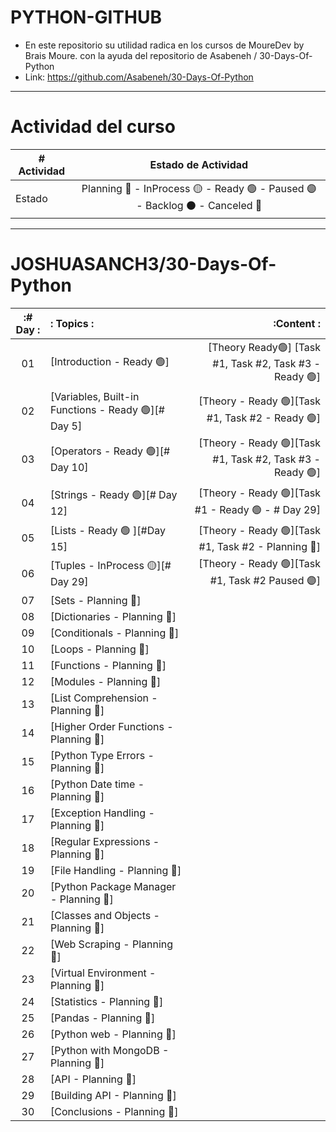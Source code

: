 # PYTHON-GITHUB

- En este repositorio su utilidad radica en los cursos de MoureDev by Brais Moure. con la ayuda del repositorio de Asabeneh / 30-Days-Of-Python
- Link: https://github.com/Asabeneh/30-Days-Of-Python

---

# Actividad del curso

|# Actividad | Estado de Actividad                                                           |
|------------|:-----------------------------------------------------------------------------:|
| Estado     |Planning 🔵 - InProcess 🟡 - Ready 🟢 - Paused 🟣 - Backlog ⚫ - Canceled 🔴|

---

# JOSHUASANCH3/30-Days-Of-Python

|:# Day :|: Topics                                                 :| :Content                                                :|
|:------:|:---------------------------------------------------------|---------------------------------------------------------:|
|   01   |  [Introduction - Ready 🟢]|[Theory Ready🟢] [Task #1, Task #2, Task #3 - Ready 🟢]|
|   02   |  [Variables, Built-in Functions - Ready 🟢][# Day 5]|[Theory - Ready 🟢][Task #1, Task #2 - Ready 🟢]|
|   03   |  [Operators - Ready 🟢][# Day 10]|[Theory - Ready 🟢][Task #1, Task #2, Task #3 - Ready 🟢]|
|   04   |  [Strings - Ready 🟢][# Day 12]|[Theory - Ready 🟢][Task #1 - Ready 🟢 - # Day 29]|
|   05   |  [Lists - Ready 🟢 ][#Day 15]|[Theory - Ready 🟢][Task #1, Task #2 - Planning 🔵]|
|   06   |  [Tuples - InProcess 🟡][# Day 29]|[Theory - Ready 🟢][Task #1, Task #2 Paused 🟣]|
|   07   |  [Sets - Planning 🔵]|
|   08   |  [Dictionaries - Planning 🔵]|
|   09   |  [Conditionals - Planning 🔵]| 
|   10   |  [Loops - Planning 🔵]|
|   11   |  [Functions - Planning 🔵]|
|   12   |  [Modules - Planning 🔵]|
|   13   |  [List Comprehension - Planning 🔵]|
|   14   |  [Higher Order Functions - Planning 🔵]|
|   15   |  [Python Type Errors - Planning 🔵]|
|   16   |  [Python Date time - Planning 🔵]|
|   17   |  [Exception Handling - Planning 🔵]|
|   18   |  [Regular Expressions - Planning 🔵]|
|   19   |  [File Handling - Planning 🔵]|
|   20   |  [Python Package Manager - Planning 🔵]|
|   21   |  [Classes and Objects - Planning 🔵]|
|   22   |  [Web Scraping - Planning 🔵]|
|   23   |  [Virtual Environment - Planning 🔵]|
|   24   |  [Statistics - Planning 🔵]|
|   25   |  [Pandas - Planning 🔵]|
|   26   |  [Python web - Planning 🔵]|
|   27   |  [Python with MongoDB - Planning 🔵]|
|   28   |  [API - Planning 🔵]|
|   29   |  [Building API - Planning 🔵]|
|   30   |  [Conclusions - Planning 🔵]|
